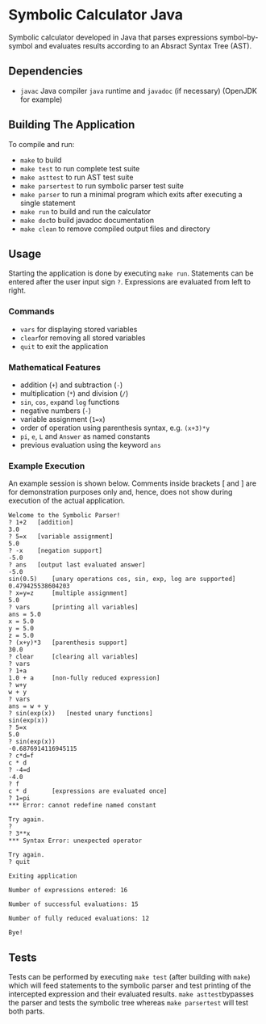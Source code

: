 # Symbolic Calculator Java
Symbolic calculator developed in Java that parses expressions symbol-by-symbol and evaluates results according to an Absract Syntax Tree (AST). 

## Dependencies
- `javac` Java compiler `java` runtime and `javadoc` (if necessary) (OpenJDK for example)

## Building The Application
To compile and run:
-  `make` to build
-  `make test` to run complete test suite
-  `make asttest` to run AST test suite
-  `make parsertest` to run symbolic parser test suite
-  `make parser` to run a minimal program which exits after executing a single statement
-  `make run` to build and run the calculator
-  `make doc`to build javadoc documentation
-  `make clean` to remove compiled output files and directory

## Usage
Starting the application is done by executing `make run`. Statements can be entered after the user input sign `?`. Expressions are evaluated from left to right.

### Commands
- `vars` for displaying stored variables
- `clear`for removing all stored variables
- `quit` to exit the application

### Mathematical Features
- addition (`+`) and subtraction (`-`)  
- multiplication (`*`) and division (`/`)
- `sin`, `cos`, `exp`and `log` functions
- negative numbers (`-`)
- variable assignment (`1=x`)
- order of operation using parenthesis syntax, e.g. `(x+3)*y`
- `pi`, `e`, `L` and `Answer` as named constants
- previous evaluation using the keyword `ans`

### Example Execution
An example session is shown below. Comments inside brackets [ and ] are for demonstration purposes only and, hence, does not show during execution of the actual application.

    Welcome to the Symbolic Parser!
    ? 1+2	[addition]
    3.0
    ? 5=x	[variable assignment]
    5.0
    ? -x	[negation support]
    -5.0
    ? ans	[output last evaluated answer]
    -5.0
    sin(0.5)	[unary operations cos, sin, exp, log are supported]
    0.479425538604203
    ? x=y=z		[multiple assignment]
    5.0
    ? vars		[printing all variables]
    ans = 5.0
    x = 5.0
    y = 5.0
    z = 5.0
    ? (x+y)*3	[parenthesis support]
    30.0
    ? clear		[clearing all variables]
    ? vars
    ? 1+a
    1.0 + a		[non-fully reduced expression]
    ? w+y
    w + y
    ? vars
    ans = w + y
    ? sin(exp(x))	[nested unary functions]
    sin(exp(x))
    ? 5=x
    5.0
    ? sin(exp(x))
    -0.6876914116945115
    ? c*d=f
    c * d
    ? -4=d
    -4.0
    ? f
    c * d		[expressions are evaluated once]
    ? 1=pi
	*** Error: cannot redefine named constant
	
	Try again.
	?
	? 3**x
	*** Syntax Error: unexpected operator
	
	Try again.
	? quit
	
    Exiting application

    Number of expressions entered: 16

    Number of successful evaluations: 15

    Number of fully reduced evaluations: 12

    Bye!

## Tests    
Tests can be performed by executing `make test` (after building with `make`) which will feed statements to the symbolic parser and test printing of the intercepted expression and their evaluated results. `make asttest`bypasses the parser and tests the symbolic tree whereas `make parsertest` will test both parts. 